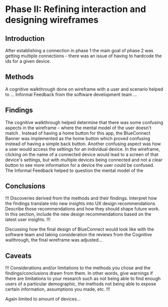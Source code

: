 # Phase II: Refining interaction and designing wireframes

## Introduction

After establishing a connection in phase 1 the main goal of phase 2 was getting multiple connections - there was an issue of having to hardcode the ids for a given device.

## Methods

A cognitive walkthrough done on wireframe with a user and scenario helped to ...
Informal Feedback from the software development team ...  


## Findings

The cognitive walkthrough helped determine that there was some confusing aspects in the wireframe - where the mental model of the user doesn't match . Instead of having a home button for this app, the BlueConnect Banner was implemented as the home button which proved confusing instead of having a simple back button. Another confusing aspect was how a user would access the settings for an individual device. In the wireframe, clicking on the name of a connected device would lead to a screen of that device's settings, but with multiple devices being connected and not a clear button to see more information for a device the user could be confused. The Informal Feedback helped to question the mental model of the 


## Conclusions

!!! Discoveries derived from the methods and their findings. Interpret how the findings translate into new insights into UX design recommendations. Describe those recommendations and how they should shape future work. In this section, include the new design recommendations based on the latest user insights. !!!

Discussing how the final design of BlueConnect would look like with the software team and taking consideration the reviews from the Cognitive walthrough, the final wireframe was adjusted...

## Caveats

!!! Considerations and/or limitations to the methods you chose and the findings/conclusions drawn from them. In other words, give warnings if there are limitations to your research such as not being able to find enough users of a particular demographic, the methods not being able to expose certain information, assumptions you made, etc. !!!

Again limited to amount of devices...
